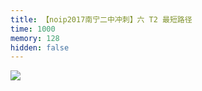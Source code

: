 ```yaml
---
title: 【noip2017南宁二中冲刺】六 T2 最短路径
time: 1000
memory: 128
hidden: false
---
```


![](http://ww1.sinaimg.cn/large/618359cbgy1fkz3u9vs4nj20yo18saem.jpg)
